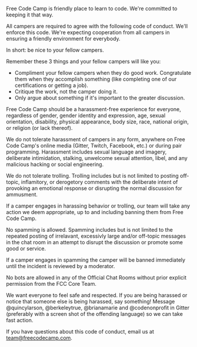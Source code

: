 Free Code Camp is friendly place to learn to code. We're committed to keeping it that way.

All campers are required to agree with the following code of conduct. We'll enforce this code. We're expecting cooperation from all campers in ensuring a friendly environment for everybody.

In short: be nice to your fellow campers.

Remember these 3 things and your fellow campers will like you:
- Compliment your fellow campers when they do good work. Congratulate them when they accomplish something (like completing one of our certifications or getting a job).
- Critique the work, not the camper doing it.
- Only argue about something if it's important to the greater discussion.

Free Code Camp should be a harassment-free experience for everyone, regardless of gender, gender identity and expression, age, sexual orientation, disability, physical appearance, body size, race, national origin, or religion (or lack thereof).

We do not tolerate harassment of campers in any form, anywhere on Free Code Camp's online media (Gitter, Twitch, Facebook, etc.) or during pair programming. Harassment includes sexual language and imagery, deliberate intimidation, stalking, unwelcome sexual attention, libel, and any malicious hacking or social engineering.

We do not tolerate trolling.  Trolling includes but is not limited to posting off-topic, inflamitory, or derogetory comments with the deliberate intent of provoking an emotional response or disrupting the normal discussion for ammusment.

If a camper engages in harassing behavior or trolling, our team will take any action we deem appropriate, up to and including banning them from Free Code Camp.

No spamming is allowed. Spamming includes but is not limited to the repeated posting of irrelavant, excessivly large and/or off-topic messages in the chat room in an attempt to disrupt the discussion or promote some good or service.

If a camper engages in spamming the camper will be banned immediately until the incident is reviewed by a moderator.

No bots are allowed in any of the Official Chat Rooms without prior explicit permission from the FCC Core Team.

We want everyone to feel safe and respected. If you are being harassed or notice that someone else is being harassed, say something! Message @quincylarson, @berkeleytrue, @brianamarie and @codenonprofit in Gitter (preferably with a screen shot of the offending language) so we can take fast action.

If you have questions about this code of conduct, email us at [team@freecodecamp.com](mailto:team@freecodecamp.com).
